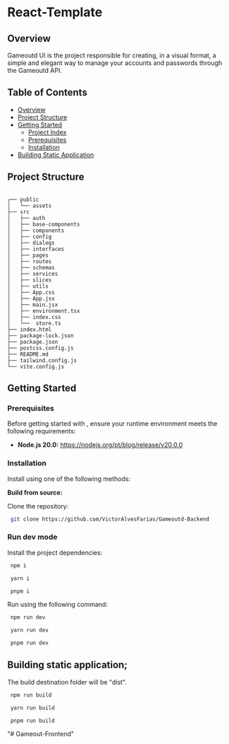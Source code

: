 <h1>React-Template</h1>

##  Overview

Gameoutd UI is the project responsible for creating, in a visual format, a simple and elegant way to manage your accounts and passwords through the Gameoutd API.

## Table of Contents

- [Overview](#overview)
- [Project Structure](#project-structure)
- [Getting Started](#getting-started)
  - [Project Index](#project-index)
  - [Prerequisites](#prerequisites)
  - [Installation](#installation)
- [Building Static Application](#building-static-application)


##  Project Structure

```

┌── public
│   └── assets
├── src
│   ├── auth
│   ├── base-components
│   ├── components
│   ├── config
│   ├── dialogs
│   ├── interfaces
│   ├── pages
│   ├── routes
│   ├── schemas
│   ├── services
│   ├── slices
│   ├── utils
│   ├── App.css
│   ├── App.jsx
│   ├── main.jsx
│   ├── environment.tsx
│   ├── index.css
│   └──  store.ts
├── index.html
├── package-lock.json
├── package.json
├── postcss.config.js
├── README.md
├── tailwind.config.js
└── vite.config.js
```

##  Getting Started

###  Prerequisites

Before getting started with , ensure your runtime environment meets the following requirements:

- **Node.js 20.0:** https://nodejs.org/pt/blog/release/v20.0.0

###  Installation

Install  using one of the following methods:

**Build from source:**

Clone the  repository:
```sh
 git clone https://github.com/VictorAlvesFarias/Gameoutd-Backend
```

### Run dev mode &nbsp; 

Install the project dependencies:

```sh
 npm i
 ```
```sh
 yarn i
 ```
```sh
 pnpm i
```

Run  using the following command:


```sh
 npm run dev
```
 
```sh
 yarn run dev
```

```sh
 pnpm run dev
```

## Building static application;


The build destination folder will be "dist".

```sh
 npm run build
```
 
```sh
 yarn run build
```

```sh
 pnpm run build
```

"# Gameout-Frontend" 
